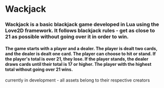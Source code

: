 # Wackjack

### Wackjack is a basic blackjack game developed in Lua using the Love2D framework. It follows blackjack rules - get as close to 21 as possible without going over it in order to win.

#### The game starts with a player and a dealer. The player is dealt two cards, and the dealer is dealt one card. The player can choose to hit or stand. If the player's total is over 21, they lose. If the player stands, the dealer draws cards until their total is 17 or higher. The player with the highest total without going over 21 wins.

currently in development -
all assets belong to their respective creators
